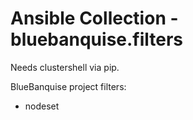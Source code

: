 # Ansible Collection - bluebanquise.filters

Needs clustershell via pip.

BlueBanquise project filters:

* nodeset
